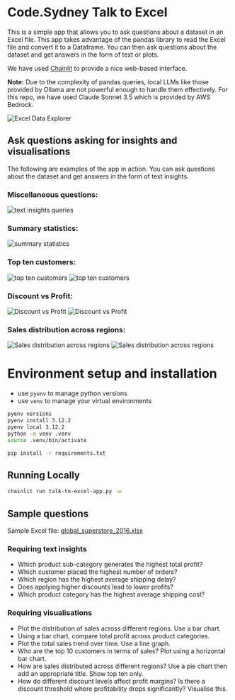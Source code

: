 # Code.Sydney Talk to Excel
This is a simple app that allows you to ask questions about a dataset in an Excel file. This app takes advantage of the pandas library to read the Excel file and convert it to a Dataframe. You can then ask questions about the dataset and get answers in the form of text or plots.

We have used [Chainlit](https://docs.chainlit.io/get-started/overview) to provide a nice web-based interface. 

**Note:** Due to the complexity of pandas queries, local LLMs like those provided by Ollama are not powerful enough to handle them effectively. For this repo, we have used Claude Sonnet 3.5 which is provided by AWS Bedrock.  

![Excel Data Explorer](./images/excel-data-explorer.png)

## Ask questions asking for insights and visualisations

The following are examples of the app in action. You can ask questions about the dataset and get answers in the form of text insights.

### Miscellaneous questions:
![text insights queries](./images/text-insights-queries.png)

### Summary statistics:
![summary statistics](./images/summary-statistics.png)

### Top ten customers:
![top ten customers](./images/top-10-customers-1.png)
![top ten customers](./images/top-10-customers-2.png)

### Discount vs Profit:
![Discount vs Profit](./images/discount-vs-profit-1.png)
![Discount vs Profit](./images/discount-vs-profit-2.png)

### Sales distribution across regions:
![Sales distribution across regions](./images/sales-distribution-1.png)
![Sales distribution across regions](./images/sales-distribution-2.png)

# Environment setup and installation
- use `pyenv` to manage python versions
- use `venv` to manage your virtual environments

```bash
pyenv versions
pyenv install 3.12.2
pyenv local 3.12.2
python -m venv .venv
source .venv/bin/activate

pip install -r requirements.txt
```

## Running Locally

```bash
chainlit run talk-to-excel-app.py -w
```

## Sample questions
Sample Excel file: [global_superstore_2016.xlsx](./global_superstore_2016.xlsx)

### Requiring text insights
- Which product sub-category generates the highest total profit?
- Which customer placed the highest number of orders?
- Which region has the highest average shipping delay?
- Does applying higher discounts lead to lower profits?
- Which product category has the highest average shipping cost?

### Requiring visualisations
- Plot the distribution of sales across different regions. Use a bar chart.
- Using a bar chart, compare total profit across product categories.
- Plot the total sales trend over time. Use a line graph.
- Who are the top 10 customers in terms of sales? Plot using a horizontal bar chart.
- How are sales distributed across different regions? Use a pie chart then add an appropriate title. Show top ten only.
- How do different discount levels affect profit margins? Is there a discount threshold where profitability drops significantly? Visualise this.